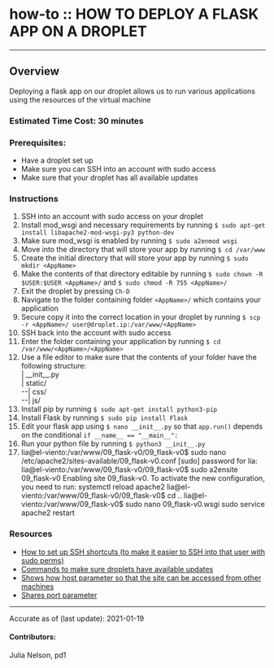 # how-to :: HOW TO DEPLOY A FLASK APP ON A DROPLET
---
## Overview
Deploying a flask app on our droplet allows us to run various applications using the resources of the virtual machine

### Estimated Time Cost: 30 minutes

### Prerequisites:

- Have a droplet set up
- Make sure you can SSH into an account with sudo access
- Make sure that your droplet has all available updates

### Instructions

1. SSH into an account with sudo access on your droplet
2. Install mod_wsgi and necessary requirements by running `$ sudo apt-get install libapache2-mod-wsgi-py3 python-dev`
3. Make sure mod_wsgi is enabled by running `$ sudo a2enmod wsgi`
4. Move into the directory that will store your app by running `$ cd /var/www`
5. Create the initial directory that will store your app by running `$ sudo mkdir <AppName>`
6. Make the contents of that directory editable by running `$ sudo chown -R $USER:$USER <AppName>/` and `$ sudo chmod -R 755 <AppName>/`
7. Exit the droplet by pressing `Ch-D`
8. Navigate to the folder containing folder `<AppName>/` which contains your application
9. Secure copy it into the correct location in your droplet by running `$ scp -r <AppName>/ user@droplet.ip:/var/www/<AppName>`
10. SSH back into the account with sudo access
11. Enter the folder containing your application by running `$ cd /var/www/<AppName>/<AppName>`
12. Use a file editor to make sure that the contents of your folder have the following structure:  
| \_\_init\_\_.py  
| static/  
--| css/  
--| js/  
13. Install pip by running `$ sudo apt-get install python3-pip`
14. Install Flask by running `$ sudo pip install Flask`
15. Edit your flask app using `$ nano __init__.py` so that `app.run()` depends on the conditional `if __name__ == "__main__":`
16. Run your python file by running `$ python3 __init__.py`
17. lia@el-viento:/var/www/09_flask-v0/09_flask-v0$ sudo nano /etc/apache2/sites-available/09_flask-v0.conf
[sudo] password for lia:
lia@el-viento:/var/www/09_flask-v0/09_flask-v0$ sudo a2ensite 09_flask-v0
Enabling site 09_flask-v0.
To activate the new configuration, you need to run:
  systemctl reload apache2
  lia@el-viento:/var/www/09_flask-v0/09_flask-v0$ cd ..
lia@el-viento:/var/www/09_flask-v0$ sudo nano 09_flask-v0.wsgi
sudo service apache2 restart 

### Resources
* [How to set up SSH shortcuts (to make it easier to SSH into that user with sudo perms)](https://piazza.com/class/kv0wqn7faux3ye?cid=169)
* [Commands to make sure droplets have available updates](https://piazza.com/class/kv0wqn7faux3ye?cid=167)
* [Shows how host parameter so that the site can be accessed from other machines](https://piazza.com/class/kv0wqn7faux3ye?cid=175)
* [Shares port parameter](https://piazza.com/class/kv0wqn7faux3ye?cid=183)

---

Accurate as of (last update): 2021-01-19

#### Contributors:  
Julia Nelson, pd1  
